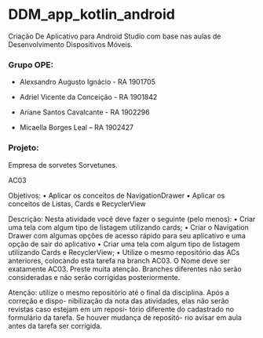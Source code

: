 # DDM_app_kotlin_android
Criação De Aplicativo para Android Studio com base nas aulas de Desenvolvimento Dispositivos Móveis.

### Grupo OPE:
* Alexsandro Augusto Ignácio - RA 1901705

* Adriel Vicente da Conceição - RA 1901842

* Ariane Santos Cavalcante - RA 1902296

* Micaella Borges Leal – RA 1902427

### Projeto:
Empresa de sorvetes Sorvetunes.

AC03

Objetivos:
    • Aplicar os conceitos de NavigationDrawer
    • Aplicar os conceitos de Listas, Cards e RecyclerView

Descrição: Nesta atividade você deve fazer o seguinte (pelo menos):
    • Criar uma tela com algum tipo de listagem utilizando cards;
    • Criar o Navigation Drawer com algumas opções de acesso rápido para seu aplicativo e uma
    opção de sair do aplicativo
    • Criar uma tela com algum tipo de listagem utilizando Cards e RecyclerView;
    • Utilize o mesmo repositório das ACs anteriores, colocando esta tarefa na branch AC03. O
    Nome deve ser exatamente AC03. Preste muita atenção. Branches diferentes não serão
    consideradas e não serão corrigidas posteriormente.

Atenção: utilize o mesmo repositório até o final da disciplina. Após a correção e dispo-
nibilização da nota das atividades, elas não serão revistas caso estejam em um reposi-
tório diferente do cadastrado no formulário da tarefa. Se houver mudança de repositó-
rio avisar em aula antes da tarefa ser corrigida.
